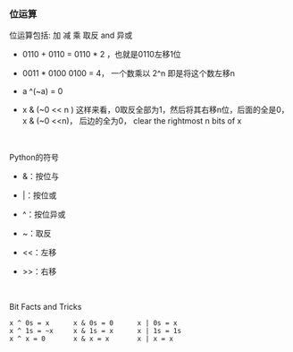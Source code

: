 ### 位运算

位运算包括: 加 减 乘 取反 and 异或 

- 0110 + 0110 = 0110 * 2 ，也就是0110左移1位

- 0011 * 0100  0100 = 4， 一个数乘以 2^n 即是将这个数左移n

- a ^(~a) = 0

- x & (~0 << n ) 这样来看，0取反全部为1，然后将其右移n位，后面的全是0，x & (~0 <<n)， 后边的全为0， clear the rightmost n bits of x

  ​

Python的符号

- &：按位与

-  |：按位或

-  ^：按位异或

- ~：取反

-  <<：左移

- \>>：右移

  ​

Bit Facts and Tricks

```
x ^ 0s = x		x & 0s = 0		x | 0s = x
x ^ 1s = ~x 	x & 1s = x		x | 1s = 1s
x ^ x = 0		x & x = x 		x | x = x
```

